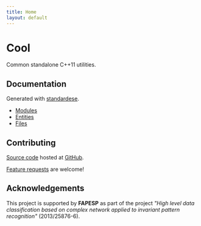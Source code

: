 ```yaml
---
title: Home
layout: default
---
```


Cool
=====

Common standalone C++11 utilities.

Documentation
-------------

Generated with [standardese](https://github.com/foonathan/standardese).

- [Modules](standardese_modules.html)
- [Entities](standardese_entities.html)
- [Files](standardese_files.html)

Contributing
------------

[Source code](https://github.com/verri/cool) hosted at [GitHub](https://github.com).

[Feature requests](https://github.com/verri/cool/issues) are welcome!


Acknowledgements
----------------

This project is supported by **FAPESP** as part of the project *"High level data
classification based on complex network applied to invariant pattern recognition"*
(2013/25876-6).

